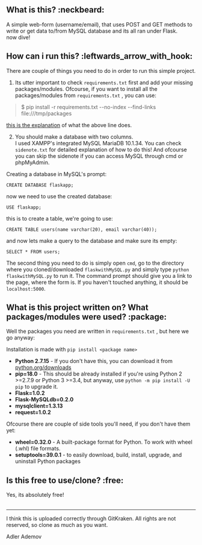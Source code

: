 <h2>What is this?  :neckbeard:  </h2>
    <dt>A simple web-form (username/email), that uses POST and GET methods to write or get data to/from MySQL database and its all ran under Flask.</dt>
now dive! 
<h2>How can i run this?  :leftwards_arrow_with_hook:  </h2>  

There are couple of things you need to do in order to run this simple project.<br>
1. Its utter important to check  `requirements.txt`  first and add your missing packages/modules.
Ofcourse, if you want to install all the packages/modules from `requirements.txt` , you can use:<br> 

>$ pip install -r requirements.txt --no-index --find-links file:///tmp/packages

[this is the explanation](https://stackoverflow.com/a/10429168/3114307) of what the above line does.

2. You should make a database with two columns.<br>
I used XAMPP's integrated MySQL MariaDB 10.1.34. You can check `sidenote.txt` for detailed explanation of how to do this! And ofcourse you can skip the sidenote if you can access MySQL through cmd or phpMyAdmin.

Creating a database in MySQL's prompt:

`CREATE DATABASE flaskapp;`

now we need to use the created database:

`USE flaskapp;`

this is to create a table, we're going to use:

`CREATE TABLE users(name varchar(20), email varchar(40));`

and now lets make a query to the database and make sure its empty:

`SELECT * FROM users;`

    
The second thing you need to do is simply open `cmd`, go to the directory where you cloned/downloaded  `flaskwithMySQL.py`  and simply type
`python flaskwithMySQL.py`
to run it.
The command prompt should give you a link to the page, where the form is. If you haven't touched anything, it should be  `localhost:5000`.

<h2>What is this project written on? What packages/modules were used?  :package:  </h2>

Well the packages you need are written in  `requirements.txt`  , but here we go anyway:

Installation is made with `pip install <package name>`
<br>

 * <b>Python 2.7.15</b> - If you don't have this, you can download it from [python.org/downloads](https://www.python.org/downloads/) 
 * <b>pip=18.0</b> - This should be already installed if you're using Python 2 >=2.7.9 or Python 3 >=3.4, but anyway, use  `python -m pip install -U pip`  to upgrade it.
 * <b>Flask=1.0.2</b>
 * <b>Flask-MySQLdb=0.2.0</b>
 * <b>mysqlclient=1.3.13</b>
 * <b>request=1.0.2</b>
 
Ofcourse there are couple of side tools you'll need, if you don't have them yet:
<br>
* <b>wheel=0.32.0</b> - A built-package format for Python. To work with wheel (.whl) file formats.
* <b>setuptools=39.0.1</b> - to easily download, build, install, upgrade, and uninstall Python packages

<h2>Is this free to use/clone?  :free:  </h2>  
    <dt>Yes, its absolutely free!</dt>

<br>

***

I think this is uploaded correctly through GitKraken.
All rights are not reserved, so clone as much as you want.

Adler Ademov


